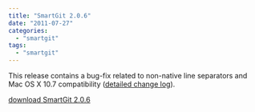 ```yaml
---
title: "SmartGit 2.0.6"
date: "2011-07-27"
categories: 
  - "smartgit"
tags: 
  - "smartgit"
---
```


This release contains a bug-fix related to non-native line separators and Mac OS X 10.7 compatibility ([detailed change log](http://www.syntevo.com/smartgit/changelog.txt)).

[download SmartGit 2.0.6](http://www.syntevo.com/smartgit/download.html)
